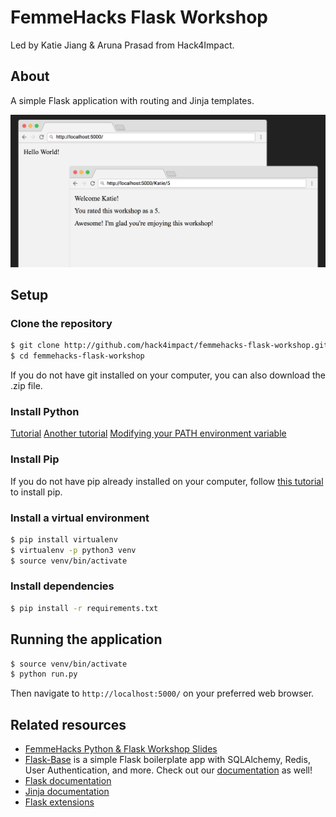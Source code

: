 # FemmeHacks Flask Workshop
Led by Katie Jiang & Aruna Prasad from Hack4Impact.

## About
A simple Flask application with routing and Jinja templates.

![Demo](/images/demo.png)

## Setup
### Clone the repository
```sh
$ git clone http://github.com/hack4impact/femmehacks-flask-workshop.git
$ cd femmehacks-flask-workshop
```
If you do not have git installed on your computer, you can also download the .zip file.

### Install Python
[Tutorial](http://docs.python-guide.org/en/latest/starting/installation/)
[Another tutorial](https://edu.google.com/openonline/course-builder/docs/1.10/set-up-course-builder/check-for-python.html)
[Modifying your PATH environment variable](https://www.java.com/en/download/help/path.xml)

### Install Pip
If you do not have pip already installed on your computer, follow [this tutorial](https://pip.pypa.io/en/stable/installing/) to install pip.

### Install a virtual environment
```sh
$ pip install virtualenv
$ virtualenv -p python3 venv
$ source venv/bin/activate
```

### Install dependencies
```sh
$ pip install -r requirements.txt
```

## Running the application
```sh
$ source venv/bin/activate
$ python run.py
```
Then navigate to `http://localhost:5000/` on your preferred web browser.

## Related resources
* [FemmeHacks Python & Flask Workshop Slides](https://docs.google.com/presentation/d/1L1J1hmI3ROR3EzvYMZa2bAfZDG25WIoiY9DmAyk8zB4/edit?usp=sharing)
* [Flask-Base](http://github.com/hack4impact/flask-base) is a simple Flask boilerplate app with SQLAlchemy, Redis, User Authentication, and more. Check out our [documentation](http://hack4impact.github.io/flask-base) as well!
* [Flask documentation](http://flask.pocoo.org/)
* [Jinja documentation](http://jinja.pocoo.org/)
* [Flask extensions](http://flask.pocoo.org/extensions/)

